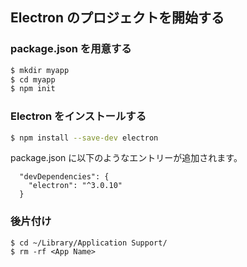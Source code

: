 
## Electron のプロジェクトを開始する

### package.json を用意する

````sh
$ mkdir myapp
$ cd myapp
$ npm init
````

### Electron をインストールする

````sh
$ npm install --save-dev electron
````

package.json に以下のようなエントリーが追加されます。

````
  "devDependencies": {
    "electron": "^3.0.10"
  }
````


### 後片付け

````
$ cd ~/Library/Application Support/
$ rm -rf <App Name>
````
